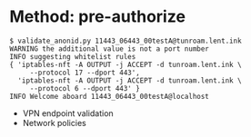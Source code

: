 
# Method: pre-authorize


```
$ validate_anonid.py 11443_06443_00testA@tunroam.lent.ink
WARNING the additional value is not a port number
INFO suggesting whitelist rules
{ 'iptables-nft -A OUTPUT -j ACCEPT -d tunroam.lent.ink \
     --protocol 17 --dport 443',
  'iptables-nft -A OUTPUT -j ACCEPT -d tunroam.lent.ink \
     --protocol 6 --dport 443' }
INFO Welcome aboard 11443_06443_00testA@localhost
```


- VPN endpoint validation
- Network policies


